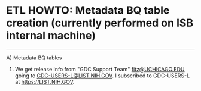 # ETL HOWTO: Metadata BQ table creation (currently performed on ISB internal machine)


---------------------------
A) Metadata BQ tables

1) We get release info from "GDC Support Team" <fitz@UCHICAGO.EDU> going to GDC-USERS-L@LIST.NIH.GOV.
   I subscribed to GDC-USERS-L at https://LIST.NIH.GOV.

